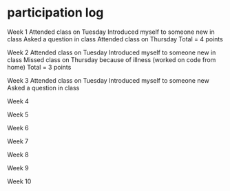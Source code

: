 # participation log


Week 1
Attended class on Tuesday
Introduced myself to someone new in class
Asked a question in class
Attended class on Thursday
Total = 4 points

Week 2
Attended class on Tuesday
Introduced myself to someone new in class
Missed class on Thursday because of illness (worked on code from home)
Total = 3 points

Week 3
Attended class on Tuesday
Introduced myself to someone new
Asked a question in class

Week 4

Week 5

Week 6

Week 7

Week 8

Week 9

Week 10

